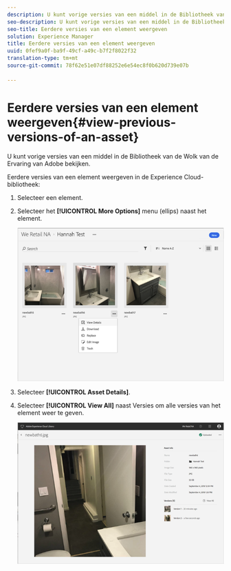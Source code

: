 ```yaml
---
description: U kunt vorige versies van een middel in de Bibliotheek van de Wolk van de Ervaring van Adobe bekijken.
seo-description: U kunt vorige versies van een middel in de Bibliotheek van de Wolk van de Ervaring van Adobe bekijken.
seo-title: Eerdere versies van een element weergeven
solution: Experience Manager
title: Eerdere versies van een element weergeven
uuid: 0fef9a0f-ba9f-49cf-a49c-b7f2f8022f32
translation-type: tm+mt
source-git-commit: 78f62e51e07df88252e6e54ec8f0b620d739e07b

---
```



# Eerdere versies van een element weergeven{#view-previous-versions-of-an-asset}

U kunt vorige versies van een middel in de Bibliotheek van de Wolk van de Ervaring van Adobe bekijken.

Eerdere versies van een element weergeven in de Experience Cloud-bibliotheek:

1. Selecteer een element.
1. Selecteer het **[!UICONTROL More Options]** menu (ellips) naast het element.

   ![](assets/library_asset_options.png)

1. Selecteer **[!UICONTROL Asset Details]**.
1. Selecteer **[!UICONTROL View All]** naast Versies om alle versies van het element weer te geven.

   ![](assets/library_details_versions.png)

